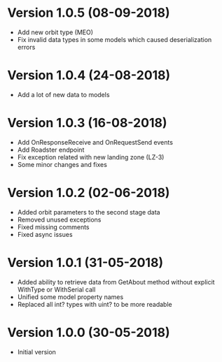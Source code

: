 # Version 1.0.5 (08-09-2018)
 * Add new orbit type (MEO)
 * Fix invalid data types in some models which caused deserialization errors

# Version 1.0.4 (24-08-2018)
 * Add a lot of new data to models

# Version 1.0.3 (16-08-2018)
 * Add OnResponseReceive and OnRequestSend events
 * Add Roadster endpoint
 * Fix exception related with new landing zone (LZ-3)
 * Some minor changes and fixes

# Version 1.0.2 (02-06-2018)
 * Added orbit parameters to the second stage data
 * Removed unused exceptions
 * Fixed missing comments
 * Fixed async issues

# Version 1.0.1 (31-05-2018)
 * Added ability to retrieve data from GetAbout method without explicit WithType or WithSerial call
 * Unified some model property names
 * Replaced all int? types with uint? to be more readable

# Version 1.0.0 (30-05-2018)
 * Initial version
